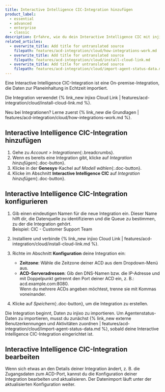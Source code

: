 ```yaml
---
title: Interactive Intelligence CIC-Integration hinzufügen
product_label:
  - essential
  - advanced
  - enterprise
  - classic
description: Erfahre, wie du dein Interactive Intelligence CIC mit injixo verbinden kannst, um Daten zu importieren.
related_articles:
  - overwrite_title: Add title for untranslated source
    filepath: features/acd-integration/cloud/how-integrations-work.md
  - overwrite_title: Add title for untranslated source
    filepath: features/acd-integration/cloud/install-cloud-link.md
  - overwrite_title: Add title for untranslated source
    filepath: features/acd-integration/cloud/import-agent-status-data.md
---
```


Eine Interactive Intelligence CIC-Integration ist eine On-premise-Integration, die Daten zur Planeinhaltung in Echtzeit importiert.

Die Integration verwendet {% link_new injixo Cloud Link | features/acd-integration/cloud/install-cloud-link.md %}.

Neu bei Integrationen? Lerne zuerst {% link_new die Grundlagen | features/acd-integration/cloud/how-integrations-work.md %}.

## Interactive Intelligence CIC-Integration hinzufügen

1. Gehe zu _Account > Integrationen_{:.breadcrumbs}.
2. Wenn es bereits eine Integration gibt, klicke auf _Integration hinzufügen_{:.doc-button}.
3. Klicke in der **Genesys**-Kachel auf _Modell wählen_{:.doc-button}.
4. Klicke im Abschnitt **Interactive Intelligence CIC** auf _Integration hinzufügen_{:.doc-button}.

## Interactive Intelligence CIC-Integration konfigurieren

1. Gib einen eindeutigen Namen für die neue Integration ein.
   Dieser Name hilft dir, die Datenquelle zu identifizieren und die Queue zu bestimmen, zu der die Integration gehört.<br>Beispiel: CIC - Customer Support Team
2. Installiere und verbinde {% link_new injixo Cloud Link | features/acd-integration/cloud/install-cloud-link.md %}.
3. Richte im Abschnitt **Konfiguration** deine Integration ein:

   - **Zeitzone**: Wähle die Zeitzone deiner ACD aus dem Dropdown-Menü aus.
   - **ACD-Serveradressen**: Gib den DNS-Namen bzw. die IP-Adresse und mit Doppelpunkt getrennt den Port deiner ACD ein, z.&nbsp;B.: acd.example.com:8080.<br>Wenn du mehrere ACDs angeben möchtest, trenne sie mit Kommas voneinander.

4. Klicke auf _Speichern_{:.doc-button}, um die Integration zu erstellen.

Die Integration beginnt, Daten zu injixo zu importieren. Um Agentenstatus-Daten zu importieren, musst du zunächst {% link_new externe Benutzerkennungen und Aktivitäten zuordnen | features/acd-integration/cloud/import-agent-status-data.md %}, sobald deine Interactive Intelligence CIC-Integration eingerichtet ist.

## Interactive Intelligence CIC-Integration bearbeiten

Wenn sich etwas an den Details deiner Integration ändert, z.&nbsp;B. die Zugangsdaten zum ACD-Port, kannst du die Konfiguration deiner Integration bearbeiten und aktualisieren. Der Datenimport läuft unter der aktualisierten Konfiguration weiter.
